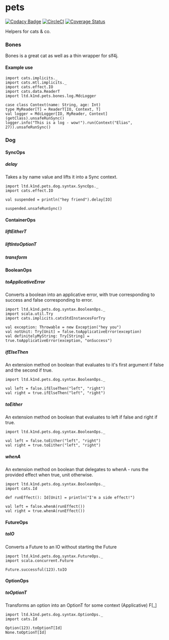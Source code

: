 # pets

[![Codacy Badge](https://api.codacy.com/project/badge/Grade/06b2e35106d847d994cff35bac230211)](https://app.codacy.com/app/wunderk1nd-e/pets?utm_source=github.com&utm_medium=referral&utm_content=K1nd/pets&utm_campaign=badger) [![CircleCI](https://circleci.com/gh/K1nd/pets.svg?style=shield)](https://circleci.com/gh/K1nd/pets) [![Coverage Status](https://coveralls.io/repos/github/K1nd/pets/badge.svg?branch=master)](https://coveralls.io/github/K1nd/pets?branch=master)

Helpers for cats &amp; co.


### Bones

Bones is a great cat as well as a thin wrapper for slf4j.

#### Example use
```tut:reset
import cats.implicits._
import cats.mtl.implicits._
import cats.effect.IO
import cats.data.ReaderT
import ltd.k1nd.pets.bones.log.MdcLogger

case class Context(name: String, age: Int)
type MyReader[T] = ReaderT[IO, Context, T]
val logger = MdcLogger[IO, MyReader, Context](getClass).unsafeRunSync()
logger.info("This is a log - wow!").run(Context("Elias", 27)).unsafeRunSync()
```

### Dog

#### SyncOps
##### delay
Takes a by name value and lifts it into a Sync context.
```tut:reset
import ltd.k1nd.pets.dog.syntax.SyncOps._
import cats.effect.IO

val suspended = println("hey friend").delay[IO]

suspended.unsafeRunSync()
```

#### ContainerOps
##### liftEitherT
##### liftIntoOptionT
##### transform

#### BooleanOps
##### toApplicativeError
Converts a boolean into an applicative error, with true corresponding to success and false corresponding to error.
```tut:reset
import ltd.k1nd.pets.dog.syntax.BooleanOps._
import scala.util.Try
import cats.implicits.catsStdInstancesForTry

val exception: Throwable = new Exception("hey you")
val notUnit: Try[Unit] = false.toApplicativeError(exception)
val definitelyMyString: Try[String] = true.toApplicativeError(exception, "onSuccess")
```

##### ifElseThen
An extension method on boolean that evaluates to it's first argument if false and the second if true.
```tut:reset
import ltd.k1nd.pets.dog.syntax.BooleanOps._

val left = false.ifElseThen("left", "right")
val right = true.ifElseThen("left", "right")
```

##### toEither
An extension method on boolean that evaluates to left if false and right if true.
```tut:reset
import ltd.k1nd.pets.dog.syntax.BooleanOps._

val left = false.toEither("left", "right")
val right = true.toEither("left", "right")
```

##### whenA
An extension method on boolean that delegates to whenA - runs the provided effect when true, unit otherwise.

```tut:reset
import ltd.k1nd.pets.dog.syntax.BooleanOps._
import cats.Id

def runEffect(): Id[Unit] = println("I'm a side effect!")

val left = false.whenA(runEffect())
val right = true.whenA(runEffect())
```

#### FutureOps
##### toIO
Converts a Future to an IO without starting the Future
```tut:reset
import ltd.k1nd.pets.dog.syntax.FutureOps._
import scala.concurrent.Future

Future.successful(123).toIO
```

#### OptionOps
##### toOptionT
Transforms an option into an OptionT for some context (Applicative) F[_]
```tut:reset
import ltd.k1nd.pets.dog.syntax.OptionOps._
import cats.Id

Option(123).toOptionT[Id]
None.toOptionT[Id]
```
